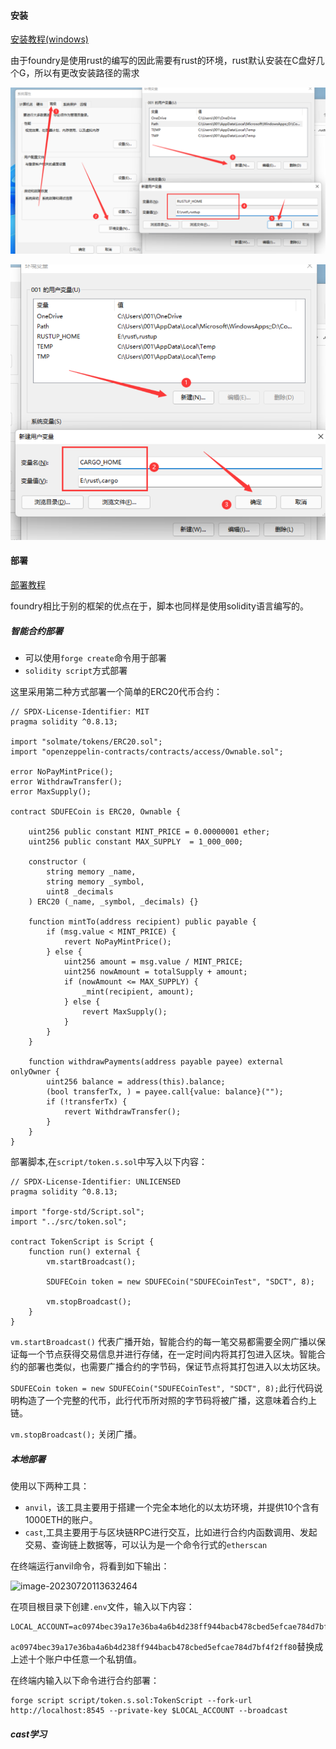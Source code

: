 #### 安装

[安装教程(windows)](https://blog.csdn.net/weixin_51306597/article/details/130399689)

由于foundry是使用rust的编写的因此需要有rust的环境，rust默认安装在C盘好几个G，所以有更改安装路径的需求

![image-20230722200354316](https://raw.githubusercontent.com/m1crofan/image/main/image-20230722200354316.png)

![image-20230722200314088](https://raw.githubusercontent.com/m1crofan/image/main/image-20230722200314088.png)

#### 部署

[部署教程](https://blog.csdn.net/WongSSH/article/details/125837346?spm=1001.2101.3001.6650.7&utm_medium=distribute.pc_relevant.none-task-blog-2%7Edefault%7EBlogCommendFromBaidu%7ERate-7-125837346-blog-130399689.235%5Ev38%5Epc_relevant_anti_vip&depth_1-utm_source=distribute.pc_relevant.none-task-blog-2%7Edefault%7EBlogCommendFromBaidu%7ERate-7-125837346-blog-130399689.235%5Ev38%5Epc_relevant_anti_vip&utm_relevant_index=8)

foundry相比于别的框架的优点在于，脚本也同样是使用solidity语言编写的。

##### 智能合约部署

- 可以使用`forge create`命令用于部署
- `solidity script`方式部署

这里采用第二种方式部署一个简单的ERC20代币合约：

```solidity
// SPDX-License-Identifier: MIT
pragma solidity ^0.8.13;

import "solmate/tokens/ERC20.sol";
import "openzeppelin-contracts/contracts/access/Ownable.sol";

error NoPayMintPrice();
error WithdrawTransfer();
error MaxSupply();

contract SDUFECoin is ERC20, Ownable {
    
    uint256 public constant MINT_PRICE = 0.00000001 ether;
    uint256 public constant MAX_SUPPLY  = 1_000_000;

    constructor (
        string memory _name,
        string memory _symbol,
        uint8 _decimals
    ) ERC20 (_name, _symbol, _decimals) {}

    function mintTo(address recipient) public payable {
        if (msg.value < MINT_PRICE) {
            revert NoPayMintPrice();
        } else {
            uint256 amount = msg.value / MINT_PRICE;
            uint256 nowAmount = totalSupply + amount;
            if (nowAmount <= MAX_SUPPLY) {
                _mint(recipient, amount);
            } else {
                revert MaxSupply();
            }
        }
    }

    function withdrawPayments(address payable payee) external onlyOwner {
        uint256 balance = address(this).balance;
        (bool transferTx, ) = payee.call{value: balance}("");
        if (!transferTx) {
            revert WithdrawTransfer();
        }
    }
}

```

部署脚本,在`script/token.s.sol`中写入以下内容：

```solidity
// SPDX-License-Identifier: UNLICENSED
pragma solidity ^0.8.13;

import "forge-std/Script.sol";
import "../src/token.sol";

contract TokenScript is Script {
    function run() external {
        vm.startBroadcast();

        SDUFECoin token = new SDUFECoin("SDUFECoinTest", "SDCT", 8);

        vm.stopBroadcast();
    }
}

```

`vm.startBroadcast()` 代表广播开始，智能合约的每一笔交易都需要全网广播以保证每一个节点获得交易信息并进行存储，在一定时间内将其打包进入区块。智能合约的部署也类似，也需要广播合约的字节码，保证节点将其打包进入以太坊区块。

`SDUFECoin token = new SDUFECoin("SDUFECoinTest", "SDCT", 8);`此行代码说明构造了一个完整的代币，此行代币所对照的字节码将被广播，这意味着合约上链。

`vm.stopBroadcast();` 关闭广播。

##### 本地部署

使用以下两种工具：

- `anvil`，该工具主要用于搭建一个完全本地化的以太坊环境，并提供10个含有1000ETH的账户。
- `cast`,工具主要用于与区块链RPC进行交互，比如进行合约内函数调用、发起交易、查询链上数据等，可以认为是一个命令行式的`etherscan`

在终端运行anvil命令，将看到如下输出：

![image-20230720113632464](C:\Users\microfan\AppData\Roaming\Typora\typora-user-images\image-20230720113632464.png)

在项目根目录下创建`.env`文件，输入以下内容：

```solidity
LOCAL_ACCOUNT=ac0974bec39a17e36ba4a6b4d238ff944bacb478cbed5efcae784d7bf4f2ff80
```

`ac0974bec39a17e36ba4a6b4d238ff944bacb478cbed5efcae784d7bf4f2ff80`替换成上述十个账户中任意一个私钥值。

在终端内输入以下命令进行合约部署：

```solidity
forge script script/token.s.sol:TokenScript --fork-url http://localhost:8545 --private-key $LOCAL_ACCOUNT --broadcast
```

##### cast学习

